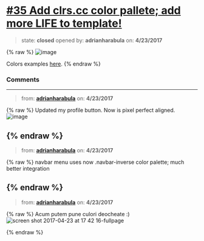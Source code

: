 # [\#35 Add clrs.cc color pallete; add more LIFE to template!](https://github.com/adrianharabula/condr/issues/35)

> state: **closed** opened by: **adrianharabula** on: **4/23/2017**

{% raw %}
![image](https://cloud.githubusercontent.com/assets/2271038/25311834/8e362a92-2813-11e7-9c6a-1ace291ce767.png)

Colors examples [here](http://clrs.cc/a11y/).
{% endraw %}


### Comments

---
> from: [**adrianharabula**](https://github.com/adrianharabula/condr/issues/35#issuecomment-296436409) on: **4/23/2017**

{% raw %}
Updated my profile button. Now is pixel perfect aligned.
![image](https://cloud.githubusercontent.com/assets/2271038/25313094/4eedf686-2830-11e7-83c2-db93302c482f.png)

{% endraw %}
---
> from: [**adrianharabula**](https://github.com/adrianharabula/condr/issues/35#issuecomment-296437801) on: **4/23/2017**

{% raw %}
navbar menu uses now .navbar-inverse color palette; much better integration

{% endraw %}
---
> from: [**adrianharabula**](https://github.com/adrianharabula/condr/issues/35#issuecomment-296449118) on: **4/23/2017**

{% raw %}
Acum putem pune culori deocheate :) 
![screen shot 2017-04-23 at 17 42 16-fullpage](https://cloud.githubusercontent.com/assets/2271038/25314522/68a4f764-284e-11e7-9f76-0945920ed3b4.png)

{% endraw %}
